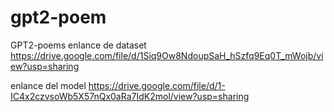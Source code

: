 # gpt2-poem
GPT2-poems
enlance de dataset https://drive.google.com/file/d/1Siq9Ow8NdoupSaH_hSzfq9Eq0T_mWojb/view?usp=sharing
 
enlance del model https://drive.google.com/file/d/1-IC4x2czvsoWb5X57nQx0aRa7IdK2mol/view?usp=sharing
